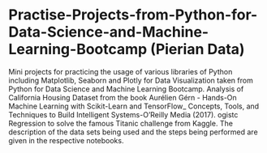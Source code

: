 # Practise-Projects-from-Python-for-Data-Science-and-Machine-Learning-Bootcamp (Pierian Data)
Mini projects for practicing the usage of various libraries of Python including Matplotlib, Seaborn and Plotly for Data Visualization taken from Python for Data Science and Machine Learning Bootcamp. Analysis of California Housing Dataset from the book Aurélien Gérn - Hands-On Machine Learning with Scikit-Learn and TensorFlow_ Concepts, Tools, and Techniques to Build Intelligent Systems-O’Reilly Media (2017). ogistc Regression to solve the famous Titanic challenge from Kaggle.
The description of the data sets being used and the steps being performed are given in the respective notebooks.
